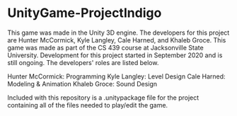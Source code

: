 # UnityGame-ProjectIndigo
This game was made in the Unity 3D engine. 
The developers for this project are Hunter McCormick, Kyle Langley, Cale Harned, and Khaleb Groce.
This game was made as part of the CS 439 course at Jacksonville State University. 
Development for this project started in September 2020 and is still ongoing. 
The developers' roles are listed below. 

Hunter McCormick: Programming
Kyle Langley: Level Design
Cale Harned: Modeling & Animation
Khaleb Groce: Sound Design

Included with this repository is a .unitypackage file for the project containing all of the files needed to play/edit the game. 
